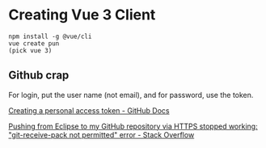 # Creating Vue 3 Client

```
npm install -g @vue/cli
vue create pun
(pick vue 3)
```

## Github crap

For login, put the user name (not email), and for password, use the token. 

[Creating a personal access token - GitHub Docs](https://docs.github.com/en/authentication/keeping-your-account-and-data-secure/creating-a-personal-access-token)

[Pushing from Eclipse to my GitHub repository via HTTPS stopped working: &quot;git-receive-pack not permitted&quot; error - Stack Overflow](https://stackoverflow.com/questions/68790276/pushing-from-eclipse-to-my-github-repository-via-https-stopped-working-git-rec)

